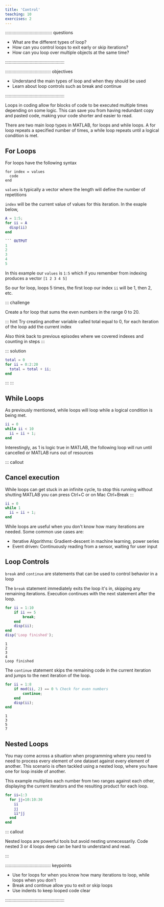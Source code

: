 ```yaml
---
title: 'Control'
teaching: 10
exercises: 2
---
```


:::::::::::::::::::::::::::::::::::::: questions 


- What are the different types of loop?
- How can you control loops to exit early or skip iterations?
- How can you loop over multiple objects at the same time?

::::::::::::::::::::::::::::::::::::::::::::::::

::::::::::::::::::::::::::::::::::::: objectives


- Understand the main types of loop and when they should be used
- Learn about loop controls such as break and continue

::::::::::::::::::::::::::::::::::::::::::::::::



Loops in coding allow for blocks of code to be executed multiple times depending on some logic. 
This can save you from having redundant copy and pasted code, making your code shorter and easier to read.

There are two main loop types in MATLAB, for loops and while loops. 
A for loop repeats a specified number of times, a while loop repeats until a logical condition is met.


## For Loops

For loops have the following syntax

```
for index = values
  code
end
```

`values` is typically a vector where the length will define the number of repetitions

`index` will be the current value of values for this iteration. In the exaple below,

``` MATLAB
A = 1:5;
for ii = A
  disp(ii)
end

``` OUTPUT
1
2
3
4
5
```

In this example our `values` is `1:5` which if you remember from indexing produces a vector `[1 2 3 4 5]`

So our for loop, loops 5 times, the first loop our index `ii` will be 1, then 2, etc.

::: challenge

Create a for loop that sums the even numbers in the range 0 to 20. 

::: hint
Try creating another variable called total equal to 0, for each iteration of the loop add the current index

Also think back to previous episodes where we covered indexes and counting in steps
:::

::: solution

``` MATLAB
total = 0
for ii = 0:2:20
  total = total + ii;
end
```
:::
:::

## While Loops

As previously mentioned, while loops will loop while a logical condition is being met. 

``` MATLAB
ii = 0
while ii < 10
  ii = ii + 1;
end
```

Interestingly, as 1 is logic true in MATLAB, the following loop will run until cancelled or MATLAB runs out of resources


::: callout
## Cancel execution
While loops can get stuck in an infinite cycle, to stop this running without shutting MATLAB you can press Ctrl+C or on Mac Ctrl+Break
:::

``` MATLAB
ii = 0
while 1
  ii = ii + 1;
end
```

While loops are useful when you don't know how many iterations are needed. Some common use cases are:

- Iterative Algorithms: Gradient-descent in machine learning, power series
- Event driven: Continuously reading from a sensor, waiting for user input


## Loop Controls

`break` and `continue` are statements that can be used to control behavior in a loop

The `break` statement immediately exits the loop it's in, skipping any remaining iterations. Execution continues with the next statement after the loop.

``` MATLAB
for ii = 1:10
    if ii == 5
        break;
    end
    disp(ii);
end
disp('Loop finished');
```
``` OUTPUT
1
2
3
4
Loop finished
```

The `continue` statement skips the remaining code in the current iteration and jumps to the next iteration of the loop.

``` MATLAB
for ii = 1:8
    if mod(ii, 2) == 0 % Check for even numbers
        continue; 
    end
    disp(ii);
end
```
``` OUTPUT
1
3
5
7
```

## Nested Loops

You may come across a situation when programming where you need to need to process every element of one dataset against every element of another.
This scenario is often tackled using a nested loop, where you have one for loop inside of another.

This example multiplies each number from two ranges against each other, displaying the current iterators and the resulting product for each loop.

``` MATLAB
for ii=1:3
  for jj=10:10:30
    ii
    jj
    ii*jj
  end
end
```

::: callout

Nested loops are powerful tools but avoid nesting unnecessarily. Code nested 3 or 4 loops deep can be hard to understand and read.

:::

::::::::::::::::::::::::::::::::::::: keypoints 


- Use for loops for when you know how many iterations to loop, while loops when you don't
- Break and continue allow you to exit or skip loops
- Use indents to keep looped code clear

::::::::::::::::::::::::::::::::::::::::::::::::

